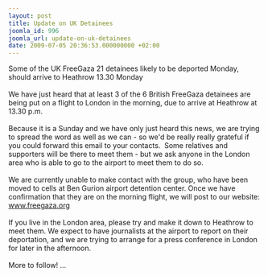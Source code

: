 ```yaml
---
layout: post
title: Update on UK Detainees
joomla_id: 996
joomla_url: update-on-uk-detainees
date: 2009-07-05 20:36:53.000000000 +02:00
---
```

Some of the UK FreeGaza 21 detainees likely to be deported Monday, should arrive to Heathrow 13.30 Monday<br /><br />We have just heard that at least 3 of the 6 British FreeGaza detainees are being put on a flight to London in the morning, due to arrive at Heathrow at 13.30 p.m.<br /><br />Because it is a Sunday and we have only just heard this news, we are trying to spread the word as well as we can - so we'd be really really grateful if you could forward this email to your contacts.  Some relatives and supporters will be there to meet them - but we ask anyone in the London area who is able to go to the airport to meet them to do so.<br /><br />We are currently unable to make contact with the group, who have been moved to cells at Ben Gurion airport detention center. Once we have confirmation that they are on the morning flight, we will post to our website: www.freegaza.org<br /><br />If you live in the London area, please try and make it down to Heathrow to meet them. We expect to have journalists at the airport to report on their deportation, and we are trying to arrange for a press conference in London for later in the afternoon.<br /><br />More to follow! ...<br />
